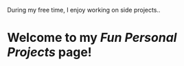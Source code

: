 During my free time, I enjoy working on side projects.. 
 # Welcome to my *Fun Personal Projects* page!
